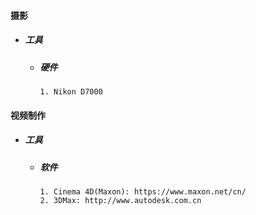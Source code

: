 #### 摄影

* ##### 工具

  * ##### 硬件

    ```
    1. Nikon D7000
    ```

#### 视频制作

* ##### 工具

  * ##### 软件

    ```
    1. Cinema 4D(Maxon): https://www.maxon.net/cn/
    2. 3DMax: http://www.autodesk.com.cn
    ```



